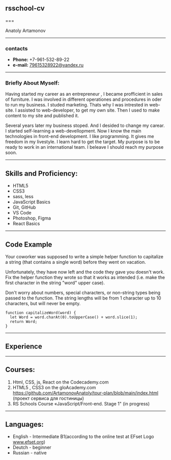 ## rsschool-cv

===

Anatoly Artamonov

---

### contacts

- **Phone:** +7-961-532-89-22
- **e-mail:** 79615328922@yandex.ru

---

### **Briefly About Myself:**

Having started my career as an entrepreneur , I became profficient in sales of furniture. I was involved in different operationes and procedures in oder to run my business. I studed marketing. Thats why I was intrested in web-site. I assisted to web-developer, to get my own site.
Then I used to make content to my site and published it.

Several years later my business stoped. And I desided to change my carear. I started self-learning a web-devellopment.
Now I know the main technologies in front-end development.
I like programming. It gives me freedom in my livestyle. I learn hard to get the target. My purpose is to be ready to work in an international team. I beleave I should reach my purpose soon.

---

## **Skills and Proficiency:**

- HTML5
- CSS3
- sass, less
- JavaScript Basics
- Git, GitHub
- VS Code
- Photoshop, Figma
- React Basics

---

## **Code Example**

Your coworker was supposed to write a simple helper function to capitalize a string (that contains a single word) before they went on vacation.

Unfortunately, they have now left and the code they gave you doesn't work. Fix the helper function they wrote so that it works as intended (i.e. make the first character in the string "word" upper case).

Don't worry about numbers, special characters, or non-string types being passed to the function. The string lengths will be from 1 character up to 10 characters, but will never be empty.

```
function capitalizeWord(word) {
  let Word = word.charAt(0).toUpperCase() + word.slice(1);
  return Word;
}
```

---

## **Experience**

---

## **Courses:**

1. Html, CSS, js, React on the Codecademy.com
2. HTML5 , CSS3 on the gloAcademy.com https://github.com/ArtamonovAnatoly/tour-plan/blob/main/index.html (проект сервиса для гостиницы)
3. RS Schools Course «JavaScript/Front-end. Stage 1" (in progress)

---

## **Languages:**

- English - Intermediate B1(according to the online test at EFset Logo www.efset.org)
- Deutch - beginner
- Russian - native
